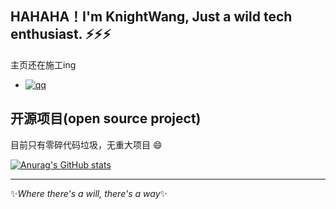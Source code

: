 ## HAHAHA！I'm KnightWang, Just a wild tech enthusiast.   ⚡⚡⚡

主页还在施工ing
- [![qq](https://img.shields.io/badge/qq-1007618434-red.svg "qq")](https://jq.qq.com/?_wv=1027&k=58Ypj9z "qq")

## 开源项目(open source project)
  目前只有零碎代码垃圾，无重大项目 😄


  [![Anurag's GitHub stats](https://github-readme-stats.vercel.app/api?username=night8858)](https://github.com/anuraghazra/github-readme-stats)  

- - -

  ✨*Where there's a will, there's a way*✨
<!--
**night8858/night8858** is a ✨ _special_ ✨ repository because its `README.md` (this file) appears on your GitHub profile.
- 🔭 Technical stack [ 技术栈 ]
- C++/C
Here are some ideas to get you started:
<img align="right" alt="jpg" width="250px" src="https://cdn.jsdelivr.net/gh/Jackyu-1999/CDN-Static@main/offer.jpg" />

- 🔭 I’m currently working on ...
- 🌱 I’m currently learning ...
- 👯 I’m looking to collaborate on ...
- 🤔 I’m looking for help with ...
- 💬 Ask me about ...
- 📫 How to reach me: ...
- 😄 Pronouns: ...
- ⚡ Fun fact: ...
-->
